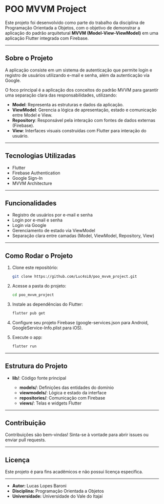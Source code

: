 
# POO MVVM Project

Este projeto foi desenvolvido como parte do trabalho da disciplina de Programação Orientada a Objetos, com o objetivo de demonstrar a aplicação do padrão arquitetural **MVVM (Model-View-ViewModel)** em uma aplicação Flutter integrada com Firebase.

---

## Sobre o Projeto

A aplicação consiste em um sistema de autenticação que permite login e registro de usuários utilizando e-mail e senha, além da autenticação via Google. 

O foco principal é a aplicação dos conceitos do padrão MVVM para garantir uma separação clara das responsabilidades, utilizando:

- **Model**: Representa as estruturas e dados da aplicação.
- **ViewModel**: Gerencia a lógica de apresentação, estado e comunicação entre Model e View.
- **Repository**: Responsável pela interação com fontes de dados externas (Firebase).
- **View**: Interfaces visuais construídas com Flutter para interação do usuário.

---

## Tecnologias Utilizadas

- Flutter
- Firebase Authentication
- Google Sign-In
- MVVM Architecture

---

## Funcionalidades

- Registro de usuários por e-mail e senha
- Login por e-mail e senha
- Login via Google
- Gerenciamento de estado via ViewModel
- Separação clara entre camadas (Model, ViewModel, Repository, View)

---

## Como Rodar o Projeto

1. Clone este repositório:

   ```bash
   git clone https://github.com/Luc4sL0/poo_mvvm_project.git
   ````

2. Acesse a pasta do projeto:

   ```bash
   cd poo_mvvm_project
   ```

3. Instale as dependências do Flutter:

   ```bash
   flutter pub get
   ```

4. Configure seu projeto Firebase (google-services.json para Android, GoogleService-Info.plist para iOS).

5. Execute o app:

   ```bash
   flutter run
   ```

---

## Estrutura do Projeto

* **lib/**: Código fonte principal

  * **models/**: Definições das entidades do domínio
  * **viewmodels/**: Lógica e estado da interface
  * **repositories/**: Comunicação com Firebase
  * **views/**: Telas e widgets Flutter

---

## Contribuição

Contribuições são bem-vindas! Sinta-se à vontade para abrir issues ou enviar pull requests.

---

## Licença

Este projeto é para fins acadêmicos e não possui licença específica.

---

- **Autor:** Lucas Lopes Baroni
- **Disciplina:** Programação Orientada a Objetos
- **Universidade:** Universidade do Vale do Itajaí
